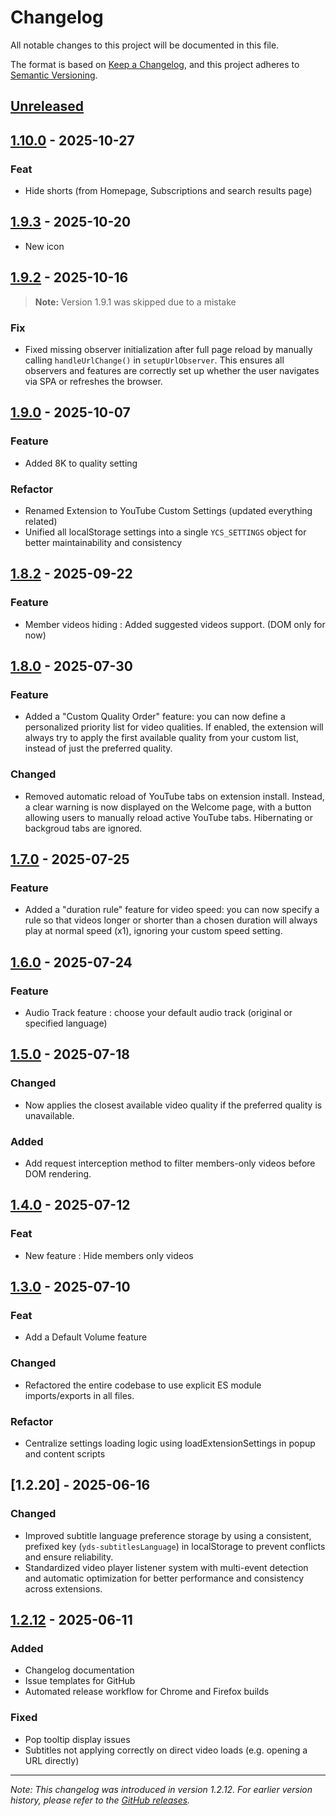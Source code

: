 # Changelog

All notable changes to this project will be documented in this file.

The format is based on [Keep a Changelog](https://keepachangelog.com/en/1.0.0/),
and this project adheres to [Semantic Versioning](https://semver.org/spec/v2.0.0.html).

## [Unreleased]

## [1.10.0] - 2025-10-27

### Feat
- Hide shorts (from Homepage, Subscriptions and search results page)

## [1.9.3] - 2025-10-20
- New icon


## [1.9.2] - 2025-10-16 
> **Note:** Version 1.9.1 was skipped due to a mistake

### Fix
- Fixed missing observer initialization after full page reload by manually calling `handleUrlChange()` in `setupUrlObserver`. This ensures all observers and features are correctly set up whether the user navigates via SPA or refreshes the browser.

## [1.9.0] - 2025-10-07

### Feature
- Added 8K to quality setting

### Refactor
- Renamed Extension to YouTube Custom Settings (updated everything related)
- Unified all localStorage settings into a single `YCS_SETTINGS` object for better maintainability and consistency

## [1.8.2] - 2025-09-22

### Feature
- Member videos hiding : Added suggested videos support. (DOM only for now)


## [1.8.0] - 2025-07-30

### Feature
- Added a "Custom Quality Order" feature: you can now define a personalized priority list for video qualities. If enabled, the extension will always try to apply the first available quality from your custom list, instead of just the preferred quality.

### Changed
- Removed automatic reload of YouTube tabs on extension install. Instead, a clear warning is now displayed on the Welcome page, with a button allowing users to manually reload active YouTube tabs. Hibernating or backgroud tabs are ignored.


## [1.7.0] - 2025-07-25

### Feature
- Added a "duration rule" feature for video speed: you can now specify a rule so that videos longer or shorter than a chosen duration will always play at normal speed (x1), ignoring your custom speed setting.


## [1.6.0] - 2025-07-24

### Feature
- Audio Track feature : choose your default audio track (original or specified language)

## [1.5.0] - 2025-07-18

### Changed
- Now applies the closest available video quality if the preferred quality is unavailable.

### Added
- Add request interception method to filter members-only videos before DOM rendering.

## [1.4.0] - 2025-07-12

### Feat
- New feature : Hide members only videos

## [1.3.0] - 2025-07-10

### Feat
- Add a Default Volume feature

### Changed
- Refactored the entire codebase to use explicit ES module imports/exports in all files.

### Refactor
- Centralize settings loading logic using loadExtensionSettings in popup and content scripts

## [1.2.20] - 2025-06-16

### Changed
- Improved subtitle language preference storage by using a consistent, prefixed key (`yds-subtitlesLanguage`) in localStorage to prevent conflicts and ensure reliability.
- Standardized video player listener system with multi-event detection and automatic optimization for better performance and consistency across extensions.

## [1.2.12] - 2025-06-11

### Added
- Changelog documentation
- Issue templates for GitHub
- Automated release workflow for Chrome and Firefox builds

### Fixed
- Pop tooltip display issues
- Subtitles not applying correctly on direct video loads (e.g. opening a URL directly)

---

*Note: This changelog was introduced in version 1.2.12. For earlier version history, please refer to the [GitHub releases](https://github.com/YouG-o/YouTube_Custom_Settings/releases).*

[Unreleased]: https://github.com/YouG-o/YouTube_Custom_Settings/compare/v1.10.0...HEAD
[1.10.0]: https://github.com/YouG-o/YouTube_Custom_Settings/compare/v1.9.3...v1.10.0
[1.9.3]: https://github.com/YouG-o/YouTube_Custom_Settings/compare/v1.9.2...v1.9.3
[1.9.2]: https://github.com/YouG-o/YouTube_Custom_Settings/compare/v1.9.0...v1.9.2
[1.9.0]: https://github.com/YouG-o/YouTube_Custom_Settings/compare/v1.8.2...v1.9.0
[1.8.2]: https://github.com/YouG-o/YouTube_Custom_Settings/compare/v1.8.0...v1.8.2
[1.8.0]: https://github.com/YouG-o/YouTube_Custom_Settings/compare/v1.7.0...v1.8.0
[1.7.0]: https://github.com/YouG-o/YouTube_Custom_Settings/compare/v1.6.0...v1.7.0
[1.6.0]: https://github.com/YouG-o/YouTube_Custom_Settings/compare/v1.5.0...v1.6.0
[1.5.0]: https://github.com/YouG-o/YouTube_Custom_Settings/compare/v1.4.0...v1.5.0
[1.4.0]: https://github.com/YouG-o/YouTube_Custom_Settings/compare/v1.3.0...v1.4.0
[1.3.0]: https://github.com/YouG-o/YouTube_Custom_Settings/compare/v1.2.12...v1.3.0
[1.2.2]: https://github.com/YouG-o/YouTube_Custom_Settings/compare/v1.2.12...v1.2.2
[1.2.12]: https://github.com/YouG-o/YouTube_Custom_Settings/compare/v1.2.0...v1.2.12